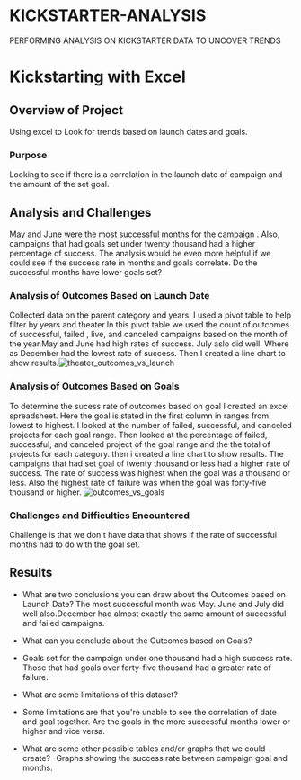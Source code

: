 # KICKSTARTER-ANALYSIS
PERFORMING ANALYSIS ON KICKSTARTER DATA TO UNCOVER TRENDS
# Kickstarting with Excel

## Overview of Project
 Using excel to Look for trends based on launch dates and goals.
### Purpose
Looking to see if there is a correlation in the launch date of campaign and the amount of the set goal.
## Analysis and Challenges
May and June were the most successful months for the campaign . Also, campaigns that had goals set under twenty thousand  had a higher percentage of success. The analysis would be even more helpful if we  could see if the success rate in months and goals correlate. Do the successful months have lower goals set?

### Analysis of Outcomes Based on Launch Date
 Collected data on the parent category and years. I used a pivot table to help filter by years and theater.In this pivot table we used the count of outcomes of successful, failed , live, and canceled campaigns based on the month of the year.May and June had high rates of success. July aslo did well. Where as December had the lowest rate of success. Then I created a line chart to show results.![theater_outcomes_vs_launch](https://user-images.githubusercontent.com/107623913/174672512-c7f1e93d-f307-4fa1-ba46-649cb24fad00.png)


### Analysis of Outcomes Based on Goals
To determine the sucess rate of outcomes based on goal I created an excel spreadsheet. Here the goal  is stated in the first column in ranges from lowest to highest. I looked at the number of failed, successful, and canceled projects for each goal range. Then looked at the percentage of failed, successful, and canceled project of the goal range and the the total of projects for each category. then i created a line chart to show results. The campaigns that had set goal of twenty thousand or less had a higher rate of success. The rate of success was highest when the goal was a thousand or less. Also the highest rate of failure was when the goal was  forty-five thousand or higher. ![outcomes_vs_goals](https://user-images.githubusercontent.com/107623913/174673643-561f77ed-26ea-4b5f-b2b7-49e017e8cf68.png)

### Challenges and Difficulties Encountered
Challenge is that we don't have data that shows if the rate of successful months had to do with the goal set.
## Results

- What are two conclusions you can draw about the Outcomes based on Launch Date?
The most successful month was May. June and July did well also.December had almost exactly the same amount of successful and failed campaigns.
- What can you conclude about the Outcomes based on Goals?
- Goals set for the campaign under one thousand had a high success rate. Those that had goals over forty-five thousand had a greater rate of failure. 

- What are some limitations of this dataset?
- Some limitations are that you're unable to see the correlation of date and goal together. Are the goals in the more successful  months lower or higher and vice versa.



- What are some other possible tables and/or graphs that we could create?
-Graphs showing the success rate between campaign goal and months.

